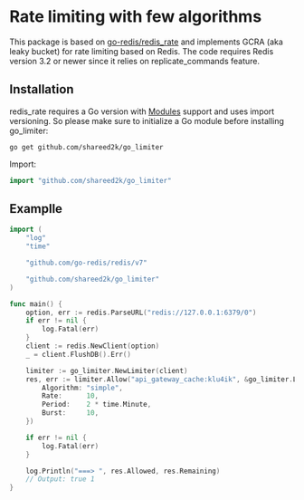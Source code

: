 # Rate limiting with few algorithms

This package is based on [go-redis/redis_rate](github.com/go-redis/redis_rate) and implements GCRA (aka leaky bucket) for rate limiting based on Redis. The code requires Redis version 3.2 or newer since it relies on replicate_commands feature.

## Installation

redis_rate requires a Go version with [Modules](https://github.com/golang/go/wiki/Modules) support and uses import versioning. So please make sure to initialize a Go module before installing go_limiter:

```shell
go get github.com/shareed2k/go_limiter
```

Import:
```go
import "github.com/shareed2k/go_limiter"
```

## Examplle
```go
import (
	"log"
	"time"

	"github.com/go-redis/redis/v7"

	"github.com/shareed2k/go_limiter"
)

func main() {
	option, err := redis.ParseURL("redis://127.0.0.1:6379/0")
	if err != nil {
		log.Fatal(err)
	}
	client := redis.NewClient(option)
	_ = client.FlushDB().Err()

	limiter := go_limiter.NewLimiter(client)
	res, err := limiter.Allow("api_gateway_cache:klu4ik", &go_limiter.Limit{
		Algorithm: "simple",
		Rate:      10,
		Period:    2 * time.Minute,
		Burst:     10,
	})

	if err != nil {
		log.Fatal(err)
	}

	log.Println("===> ", res.Allowed, res.Remaining)
	// Output: true 1
}
 
```
